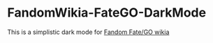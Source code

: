 # FandomWikia-FateGO-DarkMode

This is a simplistic dark mode for [Fandom Fate/GO wikia](https://fategrandorder.fandom.com/wiki/Fate/Grand_Order_Wikia)

